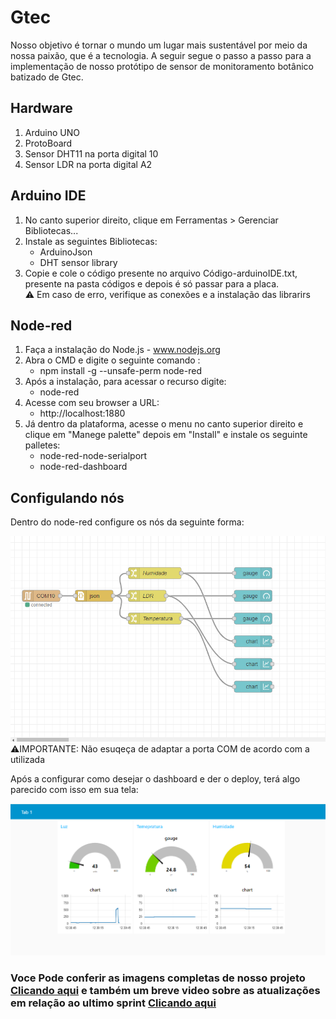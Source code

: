 # Gtec

Nosso objetivo é tornar o mundo um lugar mais sustentável por meio da nossa paixão, que é a tecnologia. A seguir segue o passo a passo para a implementação de nosso protótipo de sensor de monitoramento botânico batizado de Gtec.

## Hardware
1. Arduino UNO
2. ProtoBoard
3. Sensor DHT11 na porta digital 10
4. Sensor LDR na porta digital A2

## Arduino IDE
1. No canto superior direito, clique em Ferramentas > Gerenciar Bibliotecas...
2. Instale as seguintes Bibliotecas:
   - ArduinoJson
   - DHT sensor library
3. Copie e cole o código presente no arquivo Código-arduinoIDE.txt, presente na pasta códigos e depois é só passar para a placa.<br>
⚠️ Em caso de erro, verifique as conexões e a instalação das librarirs


## Node-red
1. Faça a instalação do Node.js - www.nodejs.org
2. Abra  o CMD e digite o seguinte comando :
   - npm install -g --unsafe-perm node-red
3. Após a instalação, para acessar o recurso digite:
   - node-red
4. Acesse com seu browser a URL:
   - http://localhost:1880
5. Já dentro da plataforma, acesse o menu no canto superior direito e clique em "Manege palette" depois em "Install" e instale os seguinte palletes:
   - node-red-node-serialport
   - node-red-dashboard
     

## Configulando nós
Dentro do node-red configure os nós da seguinte forma:

![Fluxo](Gtec/imagens/fluxo-node-red.png) <br>
⚠️IMPORTANTE: Não esuqeça de adaptar a porta COM de acordo com a utilizada


Após a configurar como desejar o dashboard e der o deploy, terá algo parecido com isso em sua tela:

![Fluxo](Gtec/imagens/dashboard.png)

### Voce Pode conferir as imagens completas de nosso projeto [Clicando aqui](Gtec/imagens) e também um breve video sobre as atualizações em relação ao ultimo sprint [Clicando aqui](https://youtu.be/GAt0ywETws)




